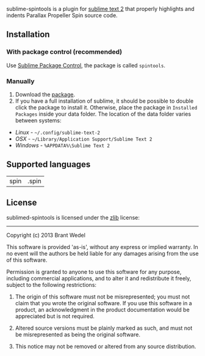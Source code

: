 sublime-spintools is a plugin for [sublime text 2](http://www.sublimetext.com/)
that properly highlights and indents Parallax Propeller Spin source code.

## Installation

### With package control (recommended)

Use [Sublime Package Control](http://wbond.net/sublime_packages/package_control),
the package is called `spintools`.

### Manually

1. Download the [package](https://github.com/downloads/bitbased/sublime-spintools/spintools.sublime-package).
2. If you have a full installation of sublime, it should be possible
to double click the package to install it. 
Otherwise, place the package in `Installed Packages` inside your data folder.
The location of the data folder varies between systems:
 
 * *Linux* - `~/.config/sublime-text-2`
 * *OSX* - `~/Library/Application Support/Sublime Text 2`
 * *Windows* - `%APPDATA%\Sublime Text 2`

## Supported languages

<table>
  <tr><td>spin</td><td>.spin</td></tr>
</table>

## License 

sublimed-spintools is licensed under the [zlib](http://en.wikipedia.org/wiki/Zlib_license) license:

---

Copyright (c) 2013 Brant Wedel

This software is provided 'as-is', without any express or implied warranty. In no event will the authors be held liable for any damages arising from the use of this software.

Permission is granted to anyone to use this software for any purpose, including commercial applications, and to alter it and redistribute it freely, subject to the following restrictions:

1. The origin of this software must not be misrepresented; you must not claim that you wrote the original software. If you use this software in a product, an acknowledgment in the product documentation would be appreciated but is not required.

2. Altered source versions must be plainly marked as such, and must not be misrepresented as being the original software.

3. This notice may not be removed or altered from any source distribution.